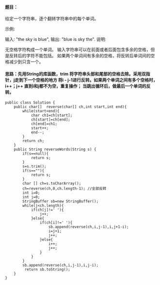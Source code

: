 ﻿####   题目：
给定一个字符串，逐个翻转字符串中的每个单词。

示例:  

输入: "the sky is blue",
输出: "blue is sky the".
说明:

无空格字符构成一个单词。
输入字符串可以在前面或者后面包含多余的空格，但是反转后的字符不能包括。
如果两个单词间有多余的空格，将反转后单词间的空格减少到只含一个。
####  思路：先用String的库函数，trim 将字符串头部和尾部的空格去除。采用双指针，j走到下一个空格的地方 将i -  j-1进行反转。如果两个单词之间有多个空格时，i++；j++  直到i和j都不为空，重复操作； 当跳出循环后，做最后一个单词的反转。

```
public class Solution {
    public char[]  reverse(char[] ch,int start,int end){
        while(start<end){
            char ch1=ch[start];
            ch[start]=ch[end];
            ch[end]=ch1;
            start++;
            end--;
        }
        return ch;
    }
    public String reverseWords(String s) {
        if(s==null){
            return s;
        }
        s=s.trim();
        if(s==""){
            return s;
        }
        char [] ch=s.toCharArray();
        ch=reverse(ch,0,ch.length-1); //全部反转
        int i=0;
        int j=0;
        StringBuffer sb=new StringBuffer();
        while(j<ch.length){
            if(ch[j]!=' '){
                j++;
            }else{
                if(ch[i]!=' '){
                    sb.append(reverse(ch,i,j-1),i,j+1-i); 
                    i=j+1;
                    j++;
                }else{
                    i++;
                    j++;
                }
            }
        }
        sb.append(reverse(ch,i,j-1),i,j-i);
         return sb.toString();
    }
}
```


